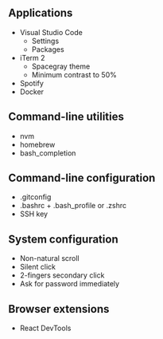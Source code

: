 ## Applications

* Visual Studio Code
  * Settings
  * Packages
* iTerm 2
  * Spacegray theme
  * Minimum contrast to 50%
* Spotify
* Docker

## Command-line utilities

* nvm
* homebrew
* bash_completion

## Command-line configuration

* .gitconfig
* .bashrc + .bash_profile or .zshrc
* SSH key

## System configuration

* Non-natural scroll
* Silent click
* 2-fingers secondary click
* Ask for password immediately

## Browser extensions

* React DevTools
